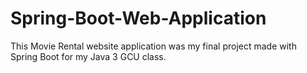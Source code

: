 # Spring-Boot-Web-Application
This Movie Rental website application was my final project made with Spring Boot for my Java 3 GCU class.
